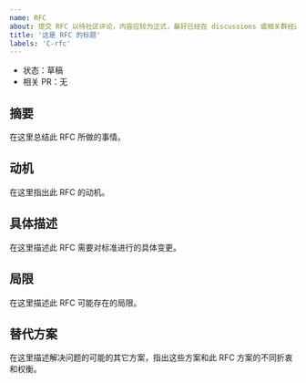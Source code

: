 ```yaml
---
name: RFC
about: 提交 RFC 以待社区评论，内容应较为正式，最好已经在 discussions 或相关群经过基本讨论
title: '这是 RFC 的标题'
labels: 'C-rfc'
---
```


- 状态：草稿 <!-- 草稿 / 候选 / 接收 -->
- 相关 PR：无 <!-- 当有相关 PR 实现这个 RFC 时，在这里填上链接，形如 `#123` -->

## 摘要

<!-- 必填 -->

在这里总结此 RFC 所做的事情。

## 动机

<!-- 必填 -->

在这里指出此 RFC 的动机。

## 具体描述

<!-- 必填 -->

在这里描述此 RFC 需要对标准进行的具体变更。

## 局限

<!-- 如果没有明显的局限性可不填 -->

在这里描述此 RFC 可能存在的局限。

## 替代方案

<!-- 如果没有明显的替代方案可不填 -->

在这里描述解决问题的可能的其它方案，指出这些方案和此 RFC 方案的不同折衷和权衡。
